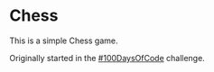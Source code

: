 # Chess

This is a simple Chess game.  

Originally started in the [#100DaysOfCode](https://github.com/Benzammour/100DaysOfCode) challenge.
